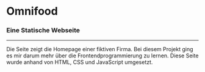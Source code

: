 # **Omnifood**

### Eine Statische Webseite

---

Die Seite zeigt die Homepage einer fiktiven Firma. Bei diesem Projekt ging es mir darum mehr über die Frontendprogrammierung zu lernen.
Diese Seite wurde anhand von HTML, CSS und JavaScript umgesetzt.
